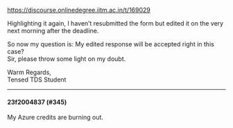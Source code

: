 https://discourse.onlinedegree.iitm.ac.in/t/169029

Highlighting it again, I haven’t resubmitted the form but edited it on the very next morning after the deadline.</p>
<p>So now my question is: My edited response will be accepted right in this case?<br/>
Sir, please throw some light on my doubt.</p>
<p>Warm Regards,<br/>
Tensed TDS Student</p><hr>

<h4>23f2004837 (#345)</h4>
<p>My Azure credits are burning out.